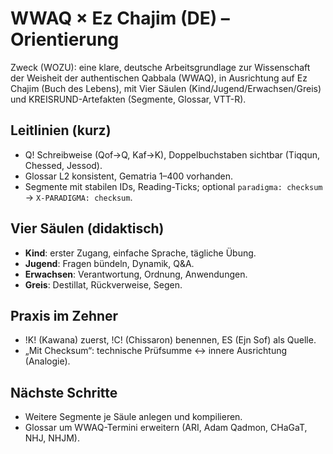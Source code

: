 # WWAQ × Ez Chajim (DE) – Orientierung
Zweck (WOZU): eine klare, deutsche Arbeitsgrundlage zur Wissenschaft der Weisheit der authentischen Qabbala (WWAQ), in Ausrichtung auf Ez Chajim (Buch des Lebens), mit Vier Säulen (Kind/Jugend/Erwachsen/Greis) und KREISRUND-Artefakten (Segmente, Glossar, VTT-R).

## Leitlinien (kurz)
- Q! Schreibweise (Qof→Q, Kaf→K), Doppelbuchstaben sichtbar (Tiqqun, Chessed, Jessod).
- Glossar L2 konsistent, Gematria 1–400 vorhanden.
- Segmente mit stabilen IDs, Reading-Ticks; optional `paradigma: checksum` → `X-PARADIGMA: checksum`.

## Vier Säulen (didaktisch)
- **Kind**: erster Zugang, einfache Sprache, tägliche Übung.
- **Jugend**: Fragen bündeln, Dynamik, Q&A.
- **Erwachsen**: Verantwortung, Ordnung, Anwendungen.
- **Greis**: Destillat, Rückverweise, Segen.

## Praxis im Zehner
- !K! (Kawana) zuerst, !C! (Chissaron) benennen, ES (Ejn Sof) als Quelle.
- „Mit Checksum“: technische Prüfsumme ↔ innere Ausrichtung (Analogie).

## Nächste Schritte
- Weitere Segmente je Säule anlegen und kompilieren.
- Glossar um WWAQ-Termini erweitern (ARI, Adam Qadmon, CHaGaT, NHJ, NHJM).
